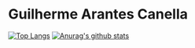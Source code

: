 # Guilherme Arantes Canella

[![Top Langs](https://github-readme-stats.vercel.app/api/top-langs/?username=guycanella)](https://github.com/anuraghazra/github-readme-stats)
[![Anurag's github stats](https://github-readme-stats.vercel.app/api?username=guycanella&theme=radical)](https://github.com/anuraghazra/github-readme-stats)
